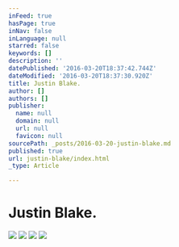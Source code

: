 ```yaml
---
inFeed: true
hasPage: true
inNav: false
inLanguage: null
starred: false
keywords: []
description: ''
datePublished: '2016-03-20T18:37:42.744Z'
dateModified: '2016-03-20T18:37:30.920Z'
title: Justin Blake.
author: []
authors: []
publisher:
  name: null
  domain: null
  url: null
  favicon: null
sourcePath: _posts/2016-03-20-justin-blake.md
published: true
url: justin-blake/index.html
_type: Article

---
```

# Justin Blake.
![](https://the-grid-user-content.s3-us-west-2.amazonaws.com/d156311b-84f8-4117-bcbb-6cfe9290f710.jpg)
![](https://the-grid-user-content.s3-us-west-2.amazonaws.com/225b71e2-0f6b-48c9-ac5a-a7356cfbcf8b.jpg)
![](https://the-grid-user-content.s3-us-west-2.amazonaws.com/94f1c043-6663-47a9-8224-ff9489078e29.jpg)
![](https://the-grid-user-content.s3-us-west-2.amazonaws.com/a7890f48-32e7-41ea-851f-e4d2dc1d74c0.jpg)